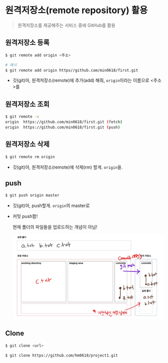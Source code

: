 # 원격저장소(remote repository) 활용

> 원격저장소를 제공해주는 서비스 중에 GitHub를 활용

## 원격저장소 등록

```bash
$ git remote add origin <주소>
```

```bash
# 예시
$ git remote add origin https//github.com/min0618/first.git
```

* 깃(git)아, 원격저장소(remote)에 추가(add) 해줘, `origin`이라는 이름으로 <주소>를 

## 원격저장소 조회

```bash
$ git remote -v
origin  https://github.com/min0618/first.git (fetch)
origin  https://github.com/min0618/first.git (push)
```

## 원격저장소 삭제

```bash
$ git remote rm origin
```

* 깃(git)아, 원격저장소(remote)에 삭제(rm) 할게. `origin`을.

## push

```bash
$ git push origin master
```

* 깃(git)아, push할게. `origin`의 master로 

* 커밋 push함! 

  현재 폴더의 파일들을 업로드하는 개념이 아님! 
  
  ![333](md-images/333.jpg)

## Clone

```bash
$ git clone <url>
```

```bash
$ git clone https://github.com/hm0618/project1.git
```

